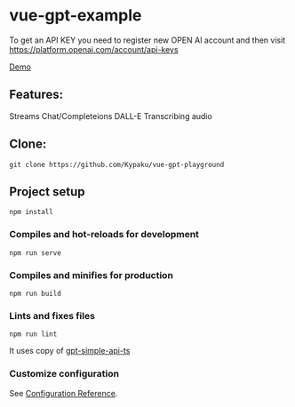 # vue-gpt-example
To get an API KEY you need to register new OPEN AI account and then visit https://platform.openai.com/account/api-keys

[Demo](http://kypaku.ru/pages/vue-gpt-playground/)

## Features:
Streams
Chat/Completeions
DALL-E
Transcribing audio

## Clone:
```
git clone https://github.com/Kypaku/vue-gpt-playground
```

## Project setup
```
npm install
```

### Compiles and hot-reloads for development
```
npm run serve
```

### Compiles and minifies for production
```
npm run build
```

### Lints and fixes files
```
npm run lint
```

It uses copy of [gpt-simple-api-ts](https://github.com/Kypaku/gpt-simple-api)

### Customize configuration
See [Configuration Reference](https://cli.vuejs.org/config/).
